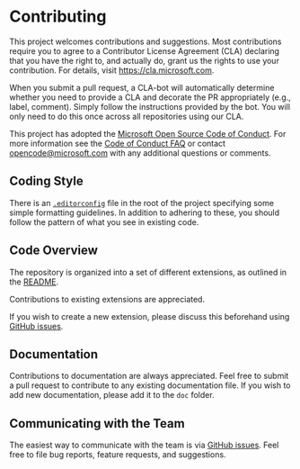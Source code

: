 # Contributing

This project welcomes contributions and suggestions. Most contributions require
you to agree to a Contributor License Agreement (CLA) declaring that you have
the right to, and actually do, grant us the rights to use your contribution. For
details, visit <https://cla.microsoft.com>.

When you submit a pull request, a CLA-bot will automatically determine whether
you need to provide a CLA and decorate the PR appropriately (e.g., label,
comment). Simply follow the instructions provided by the bot. You will only need
to do this once across all repositories using our CLA.

This project has adopted the
[Microsoft Open Source Code of Conduct](https://opensource.microsoft.com/codeofconduct/).
For more information see the
[Code of Conduct FAQ](https://opensource.microsoft.com/codeofconduct/faq/) or
contact [opencode@microsoft.com](mailto:opencode@microsoft.com) with any
additional questions or comments.

## Coding Style

There is an [`.editorconfig`](.editorconfig) file in the root of the project
specifying some simple formatting guidelines. In addition to adhering to these,
you should follow the pattern of what you see in existing code.

## Code Overview

The repository is organized into a set of different extensions, as outlined in
the [README](README.md).

Contributions to existing extensions are appreciated.

If you wish to create a new extension, please discuss this beforehand using
[GitHub issues](https://github.com/microsoft/OMEX-Azure-DevOps-Extensions/issues).

## Documentation

Contributions to documentation are always appreciated. Feel free to submit a
pull request to contribute to any existing documentation file. If you wish to
add new documentation, please add it to the `doc` folder.

## Communicating with the Team

The easiest way to communicate with the team is via
[GitHub issues](https://github.com/microsoft/OMEX-Azure-DevOps-Extensions/issues).
Feel free to file bug reports, feature requests, and suggestions.
